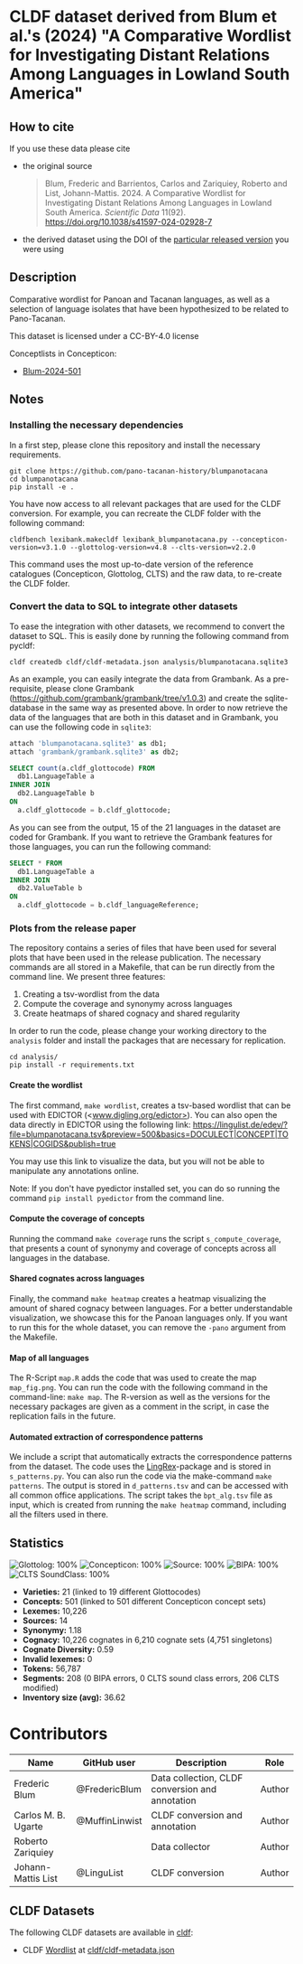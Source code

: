 # CLDF dataset derived from Blum et al.'s (2024) "A Comparative Wordlist for Investigating Distant Relations Among Languages in Lowland South America"

## How to cite

If you use these data please cite
- the original source
  > Blum, Frederic and Barrientos, Carlos and Zariquiey, Roberto and List, Johann-Mattis. 2024. A Comparative Wordlist for Investigating Distant Relations Among Languages in Lowland South America. *Scientific Data* 11(92). https://doi.org/10.1038/s41597-024-02928-7
- the derived dataset using the DOI of the [particular released version](../../releases/) you were using

## Description


Comparative wordlist for Panoan and Tacanan languages, as well as a selection of language isolates that have been hypothesized to be related to Pano-Tacanan.

This dataset is licensed under a CC-BY-4.0 license


Conceptlists in Concepticon:
- [Blum-2024-501](https://concepticon.clld.org/contributions/Blum-2024-501)
## Notes

### Installing the necessary dependencies

In a first step, please clone this repository and install the necessary requirements.

```CLI
git clone https://github.com/pano-tacanan-history/blumpanotacana
cd blumpanotacana
pip install -e .
```

You have now access to all relevant packages that are used for the CLDF conversion. For example, you can recreate the CLDF folder with the following command:

`cldfbench lexibank.makecldf lexibank_blumpanotacana.py --concepticon-version=v3.1.0 --glottolog-version=v4.8 --clts-version=v2.2.0`

This command uses the most up-to-date version of the reference catalogues (Concepticon, Glottolog, CLTS) and the raw data, to re-create the CLDF folder.

### Convert the data to SQL to integrate other datasets

To ease the integration with other datasets, we recommend to convert the dataset to SQL. This is easily done by running the following command from pycldf:

`cldf createdb cldf/cldf-metadata.json analysis/blumpanotacana.sqlite3`

As an example, you can easily integrate the data from Grambank. As a pre-requisite, please clone Grambank (<https://github.com/grambank/grambank/tree/v1.0.3>) and create the sqlite-database in the same way as presented above. In order to now retrieve the data of the languages that are both in this dataset and in Grambank, you can use the following code in `sqlite3`:

```SQL
attach 'blumpanotacana.sqlite3' as db1;
attach 'grambank/grambank.sqlite3' as db2;

SELECT count(a.cldf_glottocode) FROM
  db1.LanguageTable a
INNER JOIN
  db2.LanguageTable b 
ON 
  a.cldf_glottocode = b.cldf_glottocode;
```

As you can see from the output, 15 of the 21 languages in the dataset are coded for Grambank. If you want to retrieve the Grambank features for those languages, you can run the following command:

```SQL
SELECT * FROM
  db1.LanguageTable a
INNER JOIN
  db2.ValueTable b 
ON 
  a.cldf_glottocode = b.cldf_languageReference;
```

### Plots from the release paper

The repository contains a series of files that have been used for several plots that have been used in the release publication. The necessary commands are all stored in a Makefile, that can be run directly from the command line. We present three features:

1. Creating a tsv-wordlist from the data
2. Compute the coverage and synonymy across languages
3. Create heatmaps of shared cognacy and shared regularity

In order to run the code, please change your working directory to the `analysis` folder and install the packages that are necessary for replication.

```CLI
cd analysis/
pip install -r requirements.txt
```

#### Create the wordlist

The first command, `make wordlist`, creates a tsv-based wordlist that can be used with EDICTOR (<www.digling.org/edictor>). You can also open the data directly in EDICTOR using the following link: <https://lingulist.de/edev/?file=blumpanotacana.tsv&preview=500&basics=DOCULECT|CONCEPT|TOKENS|COGIDS&publish=true>

You may use this link to visualize the data, but you will not be able to manipulate any annotations online.

Note: If you don't have pyedictor installed set, you can do so running the command `pip install pyedictor` from the command line.

#### Compute the coverage of concepts

Running the command `make coverage` runs the script `s_compute_coverage`, that presents a count of synonymy and coverage of concepts across all languages in the database.

#### Shared cognates across languages

Finally, the command `make heatmap` creates a heatmap visualizing the amount of shared cognacy between languages. For a better understandable visualization, we showcase this for the Panoan languages only. If you want to run this for the whole dataset, you can remove the `-pano` argument from the Makefile.

#### Map of all languages

The R-Script `map.R` adds the code that was used to create the map `map_fig.png`. You can run the code with the following command in the command-line: `make map`. The R-version as well as the versions for the necessary packages are given as a comment in the script, in case the replication fails in the future.

#### Automated extraction of correspondence patterns

We include a script that automatically extracts the correspondence patterns from the dataset. The code uses the [LingRex](https://github.com/lingpy/lingrex)-package and is stored in `s_patterns.py`. You can also run the code via the make-command `make patterns`. The output is stored in `d_patterns.tsv` and can be accessed with all common office applications. The script takes the `bpt_alg.tsv` file as input, which is created from running the `make heatmap` command, including all the filters used in there.



## Statistics


![Glottolog: 100%](https://img.shields.io/badge/Glottolog-100%25-brightgreen.svg "Glottolog: 100%")
![Concepticon: 100%](https://img.shields.io/badge/Concepticon-100%25-brightgreen.svg "Concepticon: 100%")
![Source: 100%](https://img.shields.io/badge/Source-100%25-brightgreen.svg "Source: 100%")
![BIPA: 100%](https://img.shields.io/badge/BIPA-100%25-brightgreen.svg "BIPA: 100%")
![CLTS SoundClass: 100%](https://img.shields.io/badge/CLTS%20SoundClass-100%25-brightgreen.svg "CLTS SoundClass: 100%")

- **Varieties:** 21 (linked to 19 different Glottocodes)
- **Concepts:** 501 (linked to 501 different Concepticon concept sets)
- **Lexemes:** 10,226
- **Sources:** 14
- **Synonymy:** 1.18
- **Cognacy:** 10,226 cognates in 6,210 cognate sets (4,751 singletons)
- **Cognate Diversity:** 0.59
- **Invalid lexemes:** 0
- **Tokens:** 56,787
- **Segments:** 208 (0 BIPA errors, 0 CLTS sound class errors, 206 CLTS modified)
- **Inventory size (avg):** 36.62

# Contributors

Name | GitHub user | Description | Role |
--- | --- | --- | --- |
Frederic Blum | @FredericBlum | Data collection, CLDF conversion and annotation | Author |
Carlos M. B. Ugarte | @MuffinLinwist | CLDF conversion and annotation | Author |
Roberto Zariquiey | | Data collector | Author |
Johann-Mattis List | @LinguList| CLDF conversion | Author |




## CLDF Datasets

The following CLDF datasets are available in [cldf](cldf):

- CLDF [Wordlist](https://github.com/cldf/cldf/tree/master/modules/Wordlist) at [cldf/cldf-metadata.json](cldf/cldf-metadata.json)